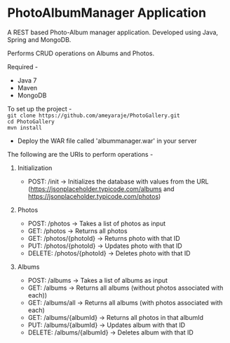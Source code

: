 # PhotoAlbumManager Application

A REST based Photo-Album manager application. Developed using Java, Spring and MongoDB.

Performs CRUD operations on Albums and Photos. 


Required - 
- Java 7
- Maven
- MongoDB


To set up the project -  
```git clone https://github.com/ameyaraje/PhotoGallery.git```  
```cd PhotoGallery```  
```mvn install```  
- Deploy the WAR file called 'albummanager.war' in your server


The following are the URIs to perform operations -
1. Initialization
	- POST: /init -> Initializes the database with values from the URL (https://jsonplaceholder.typicode.com/albums  and   https://jsonplaceholder.typicode.com/photos)

2. Photos
	- POST: /photos -> Takes a list of photos as input
	- GET: /photos -> Returns all photos
	- GET: /photos/{photoId} -> Returns photo with that ID
	- PUT: /photos/{photoId} -> Updates photo with that ID
	- DELETE: /photos/{photoId} -> Deletes photo with that ID

3. Albums
	- POST: /albums -> Takes a list of albums as input
	- GET: /albums -> Returns all albums (without photos associated with each))
	- GET: /albums/all -> Returns all albums (with photos associated with each)
	- GET: /albums/{albumId} -> Returns all photos in that albumId
	- PUT: /albums/{albumId} -> Updates album with that ID
	- DELETE: /albums/{albumId} -> Deletes album with that ID